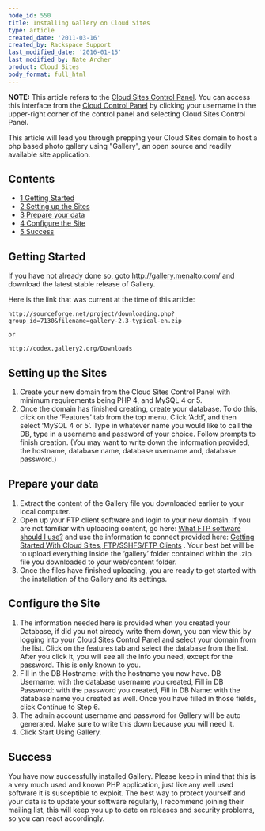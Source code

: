 ```yaml
---
node_id: 550
title: Installing Gallery on Cloud Sites
type: article
created_date: '2011-03-16'
created_by: Rackspace Support
last_modified_date: '2016-01-15'
last_modified_by: Nate Archer
product: Cloud Sites
body_format: full_html
---
```


**NOTE:** This article refers to the [Cloud Sites Control
Panel](https://manage.rackspacecloud.com/). You can access this
interface from the [Cloud Control Panel](https://mycloud.rackspace.com/)
by clicking your username in the upper-right corner of the control panel
and selecting Cloud Sites Control Panel.

This article will lead you through prepping your Cloud Sites domain to
host a php based photo gallery using "Gallery", an open source and
readily available site application.

Contents
--------

-   [<span class="tocnumber">1</span> <span class="toctext">Getting
    Started</span>](#Getting_Started)
-   [<span class="tocnumber">2</span> <span class="toctext">Setting up
    the Sites</span>](#Setting_up_the_Sites)
-   [<span class="tocnumber">3</span> <span class="toctext">Prepare your
    data</span>](#Prepare_your_data)
-   [<span class="tocnumber">4</span> <span class="toctext">Configure
    the Site</span>](#Configure_the_Site)
-   [<span class="tocnumber">5</span> <span
    class="toctext">Success</span>](#Success)

<a href="" id="Getting_Started"></a>

<span class="mw-headline">Getting Started </span>
-------------------------------------------------

If you have not already done so, goto
<a href="http://gallery.menalto.com/" class="uri" class="external free" title="http://gallery.menalto.com/">http://gallery.menalto.com/</a>
and download the latest stable release of Gallery.

Here is the link that was current at the time of this article:

    http://sourceforge.net/project/downloading.php?group_id=7130&filename=gallery-2.3-typical-en.zip

    or

    http://codex.gallery2.org/Downloads

<a href="" id="Setting_up_the_Sites"></a>

<span class="mw-headline">Setting up the Sites </span>
------------------------------------------------------

1.  Create your new domain from the Cloud Sites Control Panel with
    minimum requirements being PHP 4, and MySQL 4 or 5.
2.  Once the domain has finished creating, create your database. To do
    this, click on the &lsquo;Features&rsquo; tab from the top menu. Click &lsquo;Add&rsquo;,
    and then select &lsquo;MySQL 4 or 5&rsquo;. Type in whatever name you would like
    to call the DB, type in a username and password of your choice.
    Follow prompts to finish creation. (You may want to write down the
    information provided, the hostname, database name, database username
    and, database password.)

<a href="" id="Prepare_your_data"></a>

<span class="mw-headline">Prepare your data </span>
---------------------------------------------------

1.  Extract the content of the Gallery file you downloaded earlier to
    your local computer.
2.  Open up your FTP client software and login to your new domain. If
    you are not familiar with uploading content, go here: [What FTP
    software should I
    use?](/how-to/getting-started-with-cloud-sites-ftpsshfsftp-clients "What FTP software should I use?")
    and use the information to connect provided here: [Getting Started
    With Cloud Sites, FTP/SSHFS/FTP
    Clients](/how-to/getting-started-with-cloud-sites-ftpsshfsftp-clients) .
    Your best bet will be to upload everything inside the &lsquo;gallery&rsquo;
    folder contained within the .zip file you downloaded to your
    web/content folder.
3.  Once the files have finished uploading, you are ready to get started
    with the installation of the Gallery and its settings.

<a href="" id="Configure_the_Site"></a>

<span class="mw-headline">Configure the Site</span>
---------------------------------------------------

1.  The information needed here is provided when you created your
    Database, if did you not already write them down, you can view this
    by logging into your Cloud Sites Control Panel and select your
    domain from the list. Click on the features tab and select the
    database from the list. After you click it, you will see all the
    info you need, except for the password. This is only known to you.
2.  Fill in the DB Hostname: with the hostname you now have. DB
    Username: with the database username you created, Fill in DB
    Password: with the password you created, Fill in DB Name: with the
    database name you created as well. Once you have filled in those
    fields, click Continue to Step 6.
3.  The admin account username and password for Gallery will be
    auto generated. Make sure to write this down because you will need
    it.
4.  Click Start Using Gallery.

<a href="" id="Success"></a>

<span class="mw-headline">Success </span>
-----------------------------------------

You have now successfully installed Gallery. Please keep in mind that
this is a very much used and known PHP application, just like any well
used software it is susceptible to exploit. The best way to protect
yourself and your data is to update your software regularly, I recommend
joining their mailing list, this will keep you up to date on releases
and security problems, so you can react accordingly.

